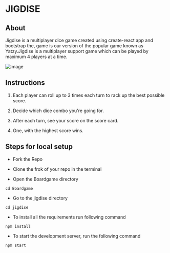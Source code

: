 # JIGDISE

## About

Jigdise is a multiplayer dice game created using create-react app and bootstrap the, game is our version of the popular game known as Yatzy.Jigdise is a multiplayer support game which can be played by maximum 4 players at a time.

![image](https://user-images.githubusercontent.com/66299533/104089254-65694500-5293-11eb-93b1-3febcbef7eca.png)


## Instructions

1. Each player can roll up to 3 times each turn to rack up the best possible score.

2. Decide which dice combo you're going for.

3. After each turn, see your score on the score card.

4. One, with the highest score wins.

## Steps for local setup

* Fork the Repo

* Clone the frok of your repo in the terminal

* Open the Boardgame directory
 
 ` cd Boardgame `

* Go to the jigdise directory
 
 `cd jigdise`

* To install all the requirements run following command
 
 `npm install`
 
 * To start the development server, run the following command
  
  `npm start`
